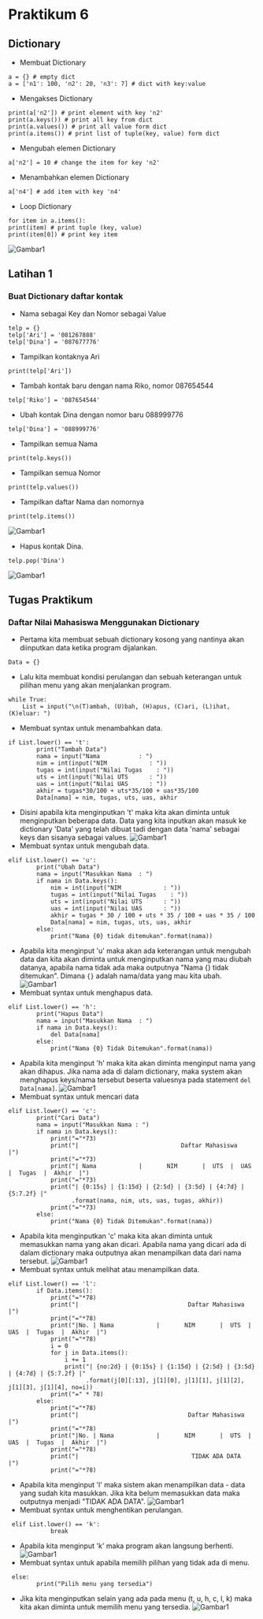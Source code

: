 # Praktikum 6 
## Dictionary
- Membuat Dictionary
```
a = {} # empty dict
a = ['n1': 100, 'n2': 20, 'n3': 7] # dict with key:value
```
- Mengakses Dictionary
```
print(a['n2']) # print element with key 'n2'
print(a.keys()) # print all key from dict
print(a.values()) # print all value form dict
print(a.items()) # print list of tuple(key, value) form dict
```
- Mengubah elemen Dictionary
```
a['n2'] = 10 # change the item for key 'n2'
```
- Menambahkan elemen Dictionary
```
a['n4'] # add item with key 'n4'
```
- Loop Dictionary
```
for item in a.items():
print(item) # print tuple (key, value)
print(item[0]) # print key item
```
![Gambar1](https://github.com/faizfauzi13/praktikum6/blob/main/Gambar/1.png)
## Latihan 1 
### Buat Dictionary daftar kontak 
- Nama sebagai Key dan Nomor sebagai Value
```
telp = {}
telp['Ari'] = '081267888'
telp['Dina'] = '087677776'
```
- Tampilkan kontaknya Ari
```
print(telp['Ari'])
```
- Tambah kontak baru dengan nama Riko, nomor 087654544
```
telp['Riko'] = '087654544'
```
- Ubah kontak Dina dengan nomor baru 088999776
```
telp['Dina'] = '088999776'
```
- Tampilkan semua Nama
```
print(telp.keys())
```
- Tampilkan semua Nomor
```
print(telp.values())
```
- Tampilkan daftar Nama dan nomornya
```
print(telp.items())
```
![Gambar1](https://github.com/faizfauzi13/praktikum6/blob/main/Gambar/2.png)
- Hapus kontak Dina.
```
telp.pop('Dina')
```
![Gambar1](https://github.com/faizfauzi13/praktikum6/blob/main/Gambar/3.png)
## Tugas Praktikum
### Daftar Nilai Mahasiswa Menggunakan **Dictionary**
- Pertama kita membuat sebuah dictionary kosong yang nantinya akan diinputkan data ketika program dijalankan.
```
Data = {}
```
- Lalu kita membuat kondisi perulangan dan sebuah keterangan untuk pilihan menu yang akan menjalankan program.
```
while True:
    List = input("\n(T)ambah, (U)bah, (H)apus, (C)ari, (L)ihat, (K)eluar: ")
```
- Membuat syntax untuk menambahkan data.
```
if List.lower() == 't':
        print("Tambah Data")
        nama = input("Nama           : ")
        nim = int(input("NIM            : "))
        tugas = int(input("Nilai Tugas    : "))
        uts = int(input("Nilai UTS      : "))
        uas = int(input("Nilai UAS      : "))
        akhir = tugas*30/100 + uts*35/100 + uas*35/100
        Data[nama] = nim, tugas, uts, uas, akhir
```
- Disini apabila kita menginputkan 't' maka kita akan diminta untuk menginputkan beberapa data. Data yang kita inputkan akan masuk ke dictionary 'Data' yang telah dibuat tadi dengan data 'nama' sebagai keys dan sisanya sebagai values.
![Gambar1](https://github.com/faizfauzi13/praktikum6/blob/main/Gambar/6.4.png)
- Membuat syntax untuk mengubah data.
```
elif List.lower() == 'u':
        print("Ubah Data")
        nama = input("Masukkan Nama  : ")
        if nama in Data.keys():
            nim = int(input("NIM            : "))
            tugas = int(input("Nilai Tugas    : "))
            uts = int(input("Nilai UTS      : "))
            uas = int(input("Nilai UAS      : "))
            akhir = tugas * 30 / 100 + uts * 35 / 100 + uas * 35 / 100
            Data[nama] = nim, tugas, uts, uas, akhir
        else:
            print("Nama {0} tidak ditemukan".format(nama))
```
- Apabila kita menginput 'u' maka akan ada keterangan untuk mengubah data dan kita akan diminta untuk menginputkan nama yang mau diubah datanya, apabila nama tidak ada maka outputnya "Nama {} tidak ditemukan". Dimana ```{}``` adalah nama/data yang mau kita ubah.
![Gambar1](https://github.com/faizfauzi13/praktikum6/blob/main/Gambar/6.5.png)
- Membuat syntax untuk menghapus data.
```
elif List.lower() == 'h':
        print("Hapus Data")
        nama = input("Masukkan Nama  : ")
        if nama in Data.keys():
            del Data[nama]
        else:
            print("Nama {0} Tidak Ditemukan".format(nama))
```
- Apabila kita menginput 'h' maka kita akan diminta menginput nama yang akan dihapus. Jika nama ada di dalam dictionary, maka system akan menghapus keys/nama tersebut beserta valuesnya pada statement ```del Data[nama]```.
![Gambar1](https://github.com/faizfauzi13/praktikum6/blob/main/Gambar/6.6.png)
- Membuat syntax untuk mencari data
```
elif List.lower() == 'c':
        print("Cari Data")
        nama = input("Masukkan Nama : ")
        if nama in Data.keys():
            print("="*73)
            print("|                             Daftar Mahasiswa                          |")
            print("="*73)
            print("| Nama            |       NIM       |  UTS  |  UAS  |  Tugas  |  Akhir  |")
            print("="*73)
            print("| {0:15s} | {1:15d} | {2:5d} | {3:5d} | {4:7d} | {5:7.2f} |"
                  .format(nama, nim, uts, uas, tugas, akhir))
            print("="*73)
        else:
            print("Nama {0} Tidak Ditemukan".format(nama))
```
- Apabila kita menginputkan 'c' maka kita akan diminta untuk memasukkan nama yang akan dicari. Apabila nama yang dicari ada di dalam dictionary maka outputnya akan menampilkan data dari nama tersebut.
![Gambar1](https://github.com/faizfauzi13/praktikum6/blob/main/Gambar/6.7.png)
- Membuat syntax untuk melihat atau menampilkan data.
```
elif List.lower() == 'l':
        if Data.items():
            print("="*78)
            print("|                               Daftar Mahasiswa                             |")
            print("="*78)
            print("|No. | Nama            |       NIM       |  UTS  |  UAS  |  Tugas  |  Akhir  |")
            print("="*78)
            i = 0
            for j in Data.items():
                i += 1
                print("| {no:2d} | {0:15s} | {1:15d} | {2:5d} | {3:5d} | {4:7d} | {5:7.2f} |"
                      .format(j[0][:13], j[1][0], j[1][1], j[1][2], j[1][3], j[1][4], no=i))
            print("=" * 78)
        else:
            print("="*78)
            print("|                               Daftar Mahasiswa                             |")
            print("="*78)
            print("|No. | Nama            |       NIM       |  UTS  |  UAS  |  Tugas  |  Akhir  |")
            print("="*78)
            print("|                                TIDAK ADA DATA                              |")
            print("="*78)
```
- Apabila kita menginput 'l' maka sistem akan menampilkan data - data yang sudah kita masukkan. Jika kita belum memasukkan data maka outputnya menjadi "TIDAK ADA DATA".
![Gambar1](https://github.com/faizfauzi13/praktikum6/blob/main/Gambar/6.8.png)
- Membuat syntax untuk menghentikan perulangan.
```
 elif List.lower() == 'k':
            break
```
- Apabila kita menginput 'k' maka program akan langsung berhenti.
![Gambar1](https://github.com/faizfauzi13/praktikum6/blob/main/Gambar/6.9.png)
- Membuat syntax untuk apabila memilih pilihan yang tidak ada di menu.
```
 else:
        print("Pilih menu yang tersedia")
```
- Jika kita menginputkan selain yang ada pada menu (t, u, h, c, l, k) maka kita akan diminta untuk memilih menu yang tersedia.
![Gambar1](https://github.com/faizfauzi13/praktikum6/blob/main/Gambar/6.10.png)
